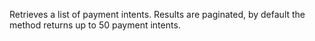 Retrieves a list of payment intents.
Results are paginated, by default the method returns up to 50 payment intents.